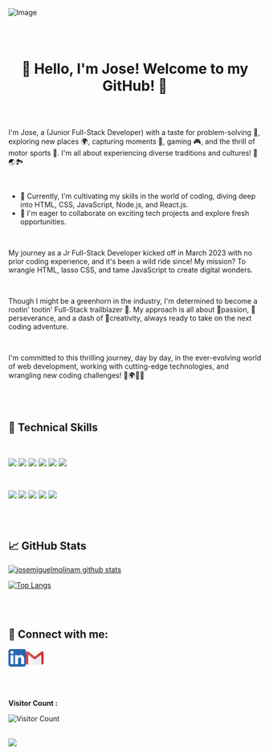 ![Image](https://i.imgur.com/ikJ9IiR.png)     

</br>
</br>

<div align="center">
<h1 align="center">🚀 Hello, I'm Jose! Welcome to my GitHub! 👋</h1>
</div>

</br>
</br>

I'm Jose, a (Junior Full-Stack Developer) with a taste for problem-solving 🧩, exploring new places 🌍, capturing moments 📸, gaming 🎮, and the thrill of motor sports 🏁. I'm all about experiencing diverse traditions and cultures! 🌮🌏🏞️

</br>

- 🌱 Currently, I'm cultivating my skills in the world of coding, diving deep into HTML, CSS, JavaScript, Node.js, and React.js.
- 👯 I'm eager to collaborate on exciting tech projects and explore fresh opportunities.

</br>

My journey as a Jr Full-Stack Developer kicked off in March 2023 with no prior coding experience, and it's been a wild ride since! My mission? To wrangle HTML, lasso CSS, and tame JavaScript to create digital wonders.

</br>

Though I might be a greenhorn in the industry, I'm determined to become a rootin' tootin' Full-Stack trailblazer 🤠. My approach is all about 🚀passion, 🌟perseverance, and a dash of 🤖creativity, always ready to take on the next coding adventure.

</br>

I'm committed to this thrilling journey, day by day, in the ever-evolving world of web development, working with cutting-edge technologies, and wrangling new coding challenges! 🚀🌍🤖🔥

</br>
</br>

## 💼 Technical Skills

</br>

![](https://img.shields.io/badge/Framework-node.js-informational?style=flat&logo=node.js&logoColor=white)
![](https://img.shields.io/badge/Code-React-informational?style=flat&logo=react&color=61DAFB)
![](https://img.shields.io/badge/Code-JavaScript-informational?style=flat&logo=JavaScript&color=F7DF1E)
![](https://img.shields.io/badge/Code-HTML5-informational?style=flat&logo=HTML5&color=E34F26)
![](https://img.shields.io/badge/Code-MySQL-informational?style=flat&logo=PostgreSQL&color=336791)
![](https://img.shields.io/badge/code-JWT-informational?style=flat&logo=JSON%20web%20tokens)

</br>

![](https://img.shields.io/badge/Style-CSS3-informational?style=flat&logo=CSS3&color=1572B6)
![](https://img.shields.io/badge/Tools-NPM-informational?style=flat&logo=NPM&color=CB3837)
![](https://img.shields.io/badge/Tools-Git-informational?style=flat&logo=Git&color=F05032)
![](https://img.shields.io/badge/Tools-GitHub-informational?style=flat&logo=GitHub&color=181717)
![](https://img.shields.io/badge/Tools-github-informational?style=flat&logo=github&logoColor=white)

</br>
</br>

## 📈 GitHub Stats 

[![josemiguelmolinam github stats](https://github-readme-stats.vercel.app/api?username=josemiguelmolinam)](https://github.com/josemiguelmolinam)

[![Top Langs](https://github-readme-stats.vercel.app/api/top-langs/?username=josemiguelmolinam&layout=compact)](https://github.com/josemiguelmolinam)

</br>
</br>


## 🤝 Connect with me:

<a href="https://www.linkedin.com/in/jose-molina-morales/"><img align="left" src="https://raw.githubusercontent.com/deepajarout/deepajarout/main/5296501_linkedin_network_linkedin logo_icon.png" alt="josemiguelmolinam | LinkedIn" width="35px"/></a>


<a href="mailto:josewebdeveloper3@gmail.com"><img align="left" src="https://raw.githubusercontent.com/deepajarout/deepajarout/main/2993691_brand_brands_gmail_logo_logos_icon.png" alt="deepa jarout | Gmail" width="35px"/></a>
</br>
</br>
</br>
</br>
</br>

**Visitor Count :**

![Visitor Count](https://profile-counter.glitch.me/{josemiguelmolinam}/count.svg) 

</br>

<img src="https://img.shields.io/github/followers/josemiguelmolinam">
